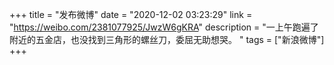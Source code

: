 +++
title = "发布微博"
date = "2020-12-02 03:23:29"
link = "https://weibo.com/2381077925/JwzW6gKRA"
description = "一上午跑遍了附近的五金店，也没找到三角形的螺丝刀，委屈无助想哭。 "
tags = ["新浪微博"]
+++
